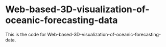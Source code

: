 # Web-based-3D-visualization-of-oceanic-forecasting-data

This is the code for Web-based-3D-visualization-of-oceanic-forecasting-data.